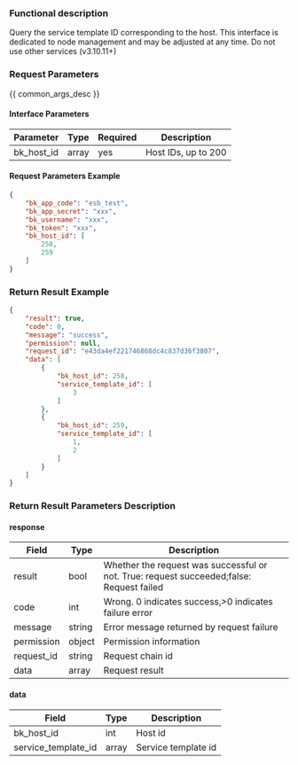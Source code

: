 ### Functional description

Query the service template ID corresponding to the host. This interface is dedicated to node management and may be adjusted at any time. Do not use other services (v3.10.11+)

### Request Parameters

{{ common_args_desc }}

#### Interface Parameters

| Parameter       | Type| Required| Description                |
| ---------- | ----- | ---- | ------------------- |
| bk_host_id | array |yes   | Host IDs, up to 200|

#### Request Parameters Example

```json
{
    "bk_app_code": "esb_test",
    "bk_app_secret": "xxx",
    "bk_username": "xxx",
    "bk_token": "xxx",
    "bk_host_id": [
        258,
        259
    ]
}
```

### Return Result Example

```json
{
    "result": true,
    "code": 0,
    "message": "success",
    "permission": null,
    "request_id": "e43da4ef221746868dc4c837d36f3807",
    "data": [
        {
            "bk_host_id": 258,
            "service_template_id": [
                3
            ]
        },
        {
            "bk_host_id": 259,
            "service_template_id": [
                1,
                2
            ]
        }
    ]
}
```

### Return Result Parameters Description

#### response

| Field                | Type| Description       |
| ------------------- | ----- | ---------- |
| result     |  bool   | Whether the request was successful or not. True: request succeeded;false: Request failed|
| code       |  int    | Wrong. 0 indicates success,>0 indicates failure error        |
| message    |  string |Error message returned by request failure                        |
| permission | object |Permission information                                      |
| request_id | string |Request chain id                                      |
| data       |  array  |Request result                                      |

#### data

| Field                | Type| Description       |
| ------------------- | ----- | ---------- |
| bk_host_id          |  int   | Host id     |
| service_template_id | array |Service template id|
